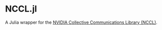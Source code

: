 NCCL.jl
=======

A Julia wrapper for the [NVIDIA Collective Communications Library (NCCL)](https://developer.nvidia.com/nccl).
